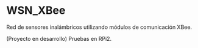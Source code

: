 # WSN_XBee
Red de sensores inalámbricos utilizando módulos de comunicación XBee.

(Proyecto en desarrollo)
Pruebas en RPi2.

